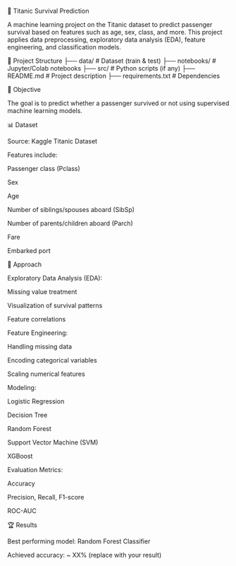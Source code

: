 🚢 Titanic Survival Prediction

A machine learning project on the Titanic dataset to predict passenger survival based on features such as age, sex, class, and more. This project applies data preprocessing, exploratory data analysis (EDA), feature engineering, and classification models.

📂 Project Structure
├── data/                # Dataset (train & test)
├── notebooks/           # Jupyter/Colab notebooks
├── src/                 # Python scripts (if any)
├── README.md            # Project description
├── requirements.txt     # Dependencies

🎯 Objective

The goal is to predict whether a passenger survived or not using supervised machine learning models.

📊 Dataset

Source: Kaggle Titanic Dataset

Features include:

Passenger class (Pclass)

Sex

Age

Number of siblings/spouses aboard (SibSp)

Number of parents/children aboard (Parch)

Fare

Embarked port

🔎 Approach

Exploratory Data Analysis (EDA):

Missing value treatment

Visualization of survival patterns

Feature correlations

Feature Engineering:

Handling missing data

Encoding categorical variables

Scaling numerical features

Modeling:

Logistic Regression

Decision Tree

Random Forest

Support Vector Machine (SVM)

XGBoost

Evaluation Metrics:

Accuracy

Precision, Recall, F1-score

ROC-AUC

🏆 Results

Best performing model: Random Forest Classifier

Achieved accuracy: ~ XX% (replace with your result)

